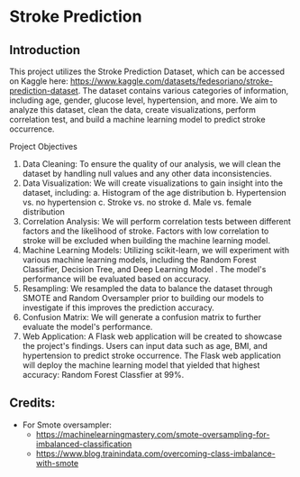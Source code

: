 # Stroke Prediction

## Introduction 

This project utilizes the Stroke Prediction Dataset, which can be accessed on Kaggle here: https://www.kaggle.com/datasets/fedesoriano/stroke-prediction-dataset.  The dataset contains various categories of information, including age, gender, glucose level, hypertension, and more. We aim to analyze this dataset, clean the data, create visualizations, perform correlation test, and build a machine learning model to predict stroke occurrence.

Project Objectives
1.	Data Cleaning: To ensure the quality of our analysis, we will clean the dataset by handling null values and any other data inconsistencies.
2.	Data Visualization: We will create visualizations to gain insight into the dataset, including:
a.	Histogram of the age distribution
b.	Hypertension vs. no hypertension
c.	Stroke vs. no stroke
d.	Male vs. female distribution
3.	Correlation Analysis: We will perform correlation tests between different factors and the likelihood of stroke. Factors with low correlation to stroke will be excluded when building the machine learning model.
4.	Machine Learning Models: Utilizing scikit-learn, we will experiment with various machine learning models, including the Random Forest Classifier, Decision Tree, and Deep Learning Model . The model's performance will be evaluated based on accuracy.
5.	Resampling: We resampled the data to balance the dataset through SMOTE and Random Oversampler prior to building our models to investigate if this improves the prediction accuracy.
6.	Confusion Matrix: We will generate a confusion matrix to further evaluate the model's performance.
7.	Web Application: A Flask web application will be created to showcase the project's findings. Users can input data such as age, BMI, and hypertension to predict stroke occurrence. The Flask web application will deploy the machine learning model that yielded that highest accuracy: Random Forest Classfier at 99%. 

## Credits:
* For Smote oversampler:
    - <https://machinelearningmastery.com/smote-oversampling-for-imbalanced-classification>
    - <https://www.blog.trainindata.com/overcoming-class-imbalance-with-smote>
